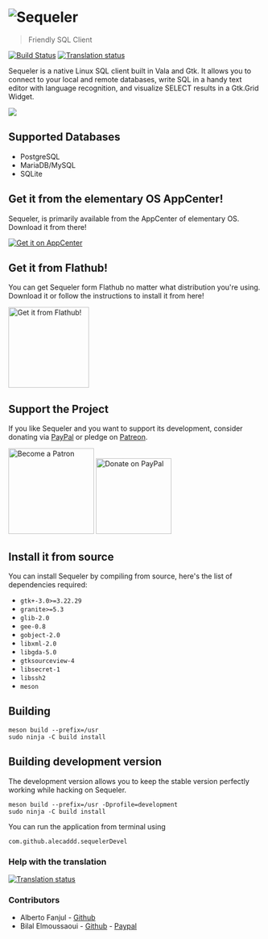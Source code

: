 # ![Sequeler](data/assets/sequeler-logo-transparent.png)
> Friendly SQL Client

[![Build Status](https://github.com/Alecaddd/sequeler/workflows/CI/badge.svg)](https://github.com/Alecaddd/sequeler/action)
[![Translation status](https://hosted.weblate.org/widgets/sequeler/-/svg-badge.svg)](https://hosted.weblate.org/engage/sequeler/?utm_source=widget)

Sequeler is a native Linux SQL client built in Vala and Gtk. It allows you to connect to your local and remote databases, write SQL in a handy text editor with language recognition, and visualize SELECT results in a Gtk.Grid Widget.

![](data/assets/screenshots/sequeler-screenshot.png)

## Supported Databases
- PostgreSQL
- MariaDB/MySQL
- SQLite

## Get it from the elementary OS AppCenter!
Sequeler, is primarily available from the AppCenter of elementary OS. Download it from there!

[![Get it on AppCenter](https://appcenter.elementary.io/badge.svg)](https://appcenter.elementary.io/com.github.alecaddd.sequeler)

## Get it from Flathub!
You can get Sequeler form Flathub no matter what distribution you're using. Download it or follow the instructions to install it from here!

<a href="https://flathub.org/apps/details/com.github.alecaddd.sequeler" target="_blank"><img src="https://flathub.org/assets/badges/flathub-badge-i-en.svg" width="160px" alt="Get it from Flathub!"></a>

## Support the Project
If you like Sequeler and you want to support its development, consider donating via [PayPal](https://www.paypal.me/alecaddd) or pledge on [Patreon](https://www.patreon.com/alecaddd).

<a href="https://www.patreon.com/alecaddd" target="_blank"><img src="https://c5.patreon.com/external/logo/become_a_patron_button.png" width="170px" alt="Become a Patron"></a> <a href="https://www.paypal.me/alecaddd" target="_blank"><img src="https://www.paypalobjects.com/webstatic/mktg/Logo/pp-logo-200px.png" width="150px" alt="Donate on PayPal"></a>

## Install it from source
You can install Sequeler by compiling from source, here's the list of dependencies required:
 - `gtk+-3.0>=3.22.29`
 - `granite>=5.3`
 - `glib-2.0`
 - `gee-0.8`
 - `gobject-2.0`
 - `libxml-2.0`
 - `libgda-5.0`
 - `gtksourceview-4`
 - `libsecret-1`
 - `libssh2`
 - `meson`

## Building
```
meson build --prefix=/usr
sudo ninja -C build install
```

## Building development version
The development version allows you to keep the stable version perfectly working while hacking on Sequeler.
```
meson build --prefix=/usr -Dprofile=development
sudo ninja -C build install
```

You can run the application from terminal using
```
com.github.alecaddd.sequelerDevel
```

### Help with the translation
[![Translation status](https://hosted.weblate.org/widgets/sequeler/-/287x66-grey.png)](https://hosted.weblate.org/engage/sequeler/?utm_source=widget)

### Contributors
- Alberto Fanjul - [Github](https://github.com/albfan)
- Bilal Elmoussaoui - [Github](https://github.com/bilelmoussaoui) - [Paypal](https://www.paypal.me/BilalELMoussaoui)

